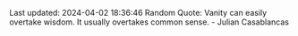Last updated: 2024-04-02 18:36:46
Random Quote: Vanity can easily overtake wisdom. It usually overtakes common sense. - Julian Casablancas